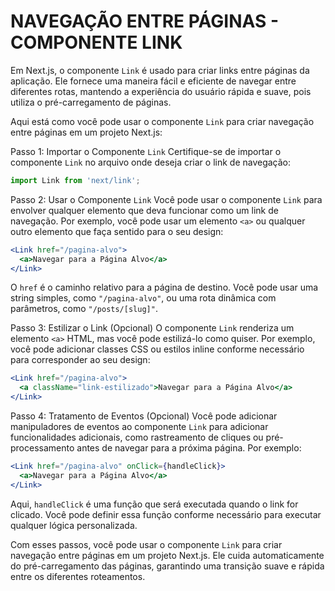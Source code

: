 # NAVEGAÇÃO ENTRE PÁGINAS - COMPONENTE LINK
Em Next.js, o componente `Link` é usado para criar links entre páginas da aplicação. Ele fornece uma maneira fácil e eficiente de navegar entre diferentes rotas, mantendo a experiência do usuário rápida e suave, pois utiliza o pré-carregamento de páginas.

Aqui está como você pode usar o componente `Link` para criar navegação entre páginas em um projeto Next.js:

Passo 1: Importar o Componente `Link`
Certifique-se de importar o componente `Link` no arquivo onde deseja criar o link de navegação:

```jsx
import Link from 'next/link';
```

Passo 2: Usar o Componente `Link`
Você pode usar o componente `Link` para envolver qualquer elemento que deva funcionar como um link de navegação. Por exemplo, você pode usar um elemento `<a>` ou qualquer outro elemento que faça sentido para o seu design:

```jsx
<Link href="/pagina-alvo">
  <a>Navegar para a Página Alvo</a>
</Link>
```

O `href` é o caminho relativo para a página de destino. Você pode usar uma string simples, como `"/pagina-alvo"`, ou uma rota dinâmica com parâmetros, como `"/posts/[slug]"`.

Passo 3: Estilizar o Link (Opcional)
O componente `Link` renderiza um elemento `<a>` HTML, mas você pode estilizá-lo como quiser. Por exemplo, você pode adicionar classes CSS ou estilos inline conforme necessário para corresponder ao seu design:

```jsx
<Link href="/pagina-alvo">
  <a className="link-estilizado">Navegar para a Página Alvo</a>
</Link>
```

Passo 4: Tratamento de Eventos (Opcional)
Você pode adicionar manipuladores de eventos ao componente `Link` para adicionar funcionalidades adicionais, como rastreamento de cliques ou pré-processamento antes de navegar para a próxima página. Por exemplo:

```jsx
<Link href="/pagina-alvo" onClick={handleClick}>
  <a>Navegar para a Página Alvo</a>
</Link>
```

Aqui, `handleClick` é uma função que será executada quando o link for clicado. Você pode definir essa função conforme necessário para executar qualquer lógica personalizada.

Com esses passos, você pode usar o componente `Link` para criar navegação entre páginas em um projeto Next.js. Ele cuida automaticamente do pré-carregamento das páginas, garantindo uma transição suave e rápida entre os diferentes roteamentos.